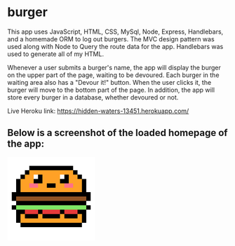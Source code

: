 # burger

This app uses JavaScript, HTML, CSS, MySql, Node, Express, Handlebars, and a homemade ORM to log out burgers.
The MVC design pattern was used along with Node to Query the route data for the app. Handlebars was used to generate all of my HTML.

Whenever a user submits a burger's name, the app will display the burger on the upper part of the page, waiting to be devoured. Each burger in the waiting area also has a "Devour it!" button. When the user clicks it, the burger will move to the bottom part of the page. In addition, the app will store every burger in a database, whether devoured or not.


Live Heroku link: https://hidden-waters-13451.herokuapp.com/

## Below is a screenshot of the loaded homepage of the app:

![Burger App Screenshot](/public/assets/img/burgerImage.png)
